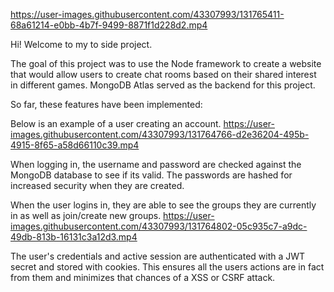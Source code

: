 

https://user-images.githubusercontent.com/43307993/131765411-68a61214-e0bb-4b7f-9499-8871f1d228d2.mp4

Hi! Welcome to my to side project.

The goal of this project was to use the Node framework to create a website that would allow users to create chat rooms
based on their shared interest in different games. MongoDB Atlas served as the backend for this project.

So far, these features have been implemented:

Below is an example of a user creating an account.
https://user-images.githubusercontent.com/43307993/131764766-d2e36204-495b-4915-8f65-a58d66110c39.mp4

When logging in, the username and password are checked against the MongoDB database to see if its valid.
The passwords are hashed for increased security when they are created.

When the user logins in, they are able to see the groups they are currently in as well as join/create new groups.
https://user-images.githubusercontent.com/43307993/131764802-05c935c7-a9dc-49db-813b-16131c3a12d3.mp4

The user's credentials and active session are authenticated with a JWT secret and stored with cookies.
This ensures all the users actions are in fact from them and minimizes that chances of a XSS or CSRF attack.
